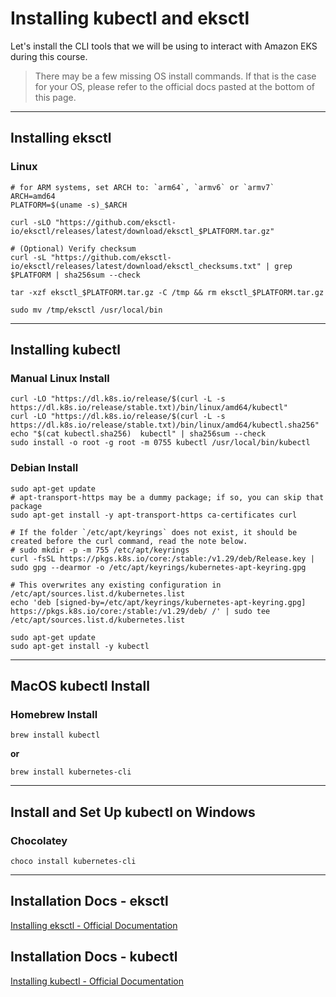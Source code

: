 # Installing kubectl and eksctl

Let's install the CLI tools that we will be using to interact with Amazon EKS during this course.

> There may be a few missing OS install commands. If that is the case for your OS, please refer to the official docs
> pasted at the bottom of this page.

---

## Installing eksctl

### Linux

```shell
# for ARM systems, set ARCH to: `arm64`, `armv6` or `armv7`
ARCH=amd64
PLATFORM=$(uname -s)_$ARCH

curl -sLO "https://github.com/eksctl-io/eksctl/releases/latest/download/eksctl_$PLATFORM.tar.gz"

# (Optional) Verify checksum
curl -sL "https://github.com/eksctl-io/eksctl/releases/latest/download/eksctl_checksums.txt" | grep $PLATFORM | sha256sum --check

tar -xzf eksctl_$PLATFORM.tar.gz -C /tmp && rm eksctl_$PLATFORM.tar.gz

sudo mv /tmp/eksctl /usr/local/bin
```

---

## Installing kubectl

### Manual Linux Install

```shell
curl -LO "https://dl.k8s.io/release/$(curl -L -s https://dl.k8s.io/release/stable.txt)/bin/linux/amd64/kubectl"
curl -LO "https://dl.k8s.io/release/$(curl -L -s https://dl.k8s.io/release/stable.txt)/bin/linux/amd64/kubectl.sha256"
echo "$(cat kubectl.sha256)  kubectl" | sha256sum --check
sudo install -o root -g root -m 0755 kubectl /usr/local/bin/kubectl
```

### Debian Install

```shell
sudo apt-get update
# apt-transport-https may be a dummy package; if so, you can skip that package
sudo apt-get install -y apt-transport-https ca-certificates curl

# If the folder `/etc/apt/keyrings` does not exist, it should be created before the curl command, read the note below.
# sudo mkdir -p -m 755 /etc/apt/keyrings
curl -fsSL https://pkgs.k8s.io/core:/stable:/v1.29/deb/Release.key | sudo gpg --dearmor -o /etc/apt/keyrings/kubernetes-apt-keyring.gpg

# This overwrites any existing configuration in /etc/apt/sources.list.d/kubernetes.list
echo 'deb [signed-by=/etc/apt/keyrings/kubernetes-apt-keyring.gpg] https://pkgs.k8s.io/core:/stable:/v1.29/deb/ /' | sudo tee /etc/apt/sources.list.d/kubernetes.list

sudo apt-get update
sudo apt-get install -y kubectl
```

---

## MacOS kubectl Install

### Homebrew Install

```shell
brew install kubectl
```

**or**

```shell
brew install kubernetes-cli
```

---

## Install and Set Up kubectl on Windows

### Chocolatey

```shell
choco install kubernetes-cli
```

---

## Installation Docs - eksctl

[Installing eksctl - Official Documentation](https://eksctl.io/installation/)

## Installation Docs - kubectl

[Installing kubectl - Official Documentation](https://kubernetes.io/docs/tasks/tools/)
